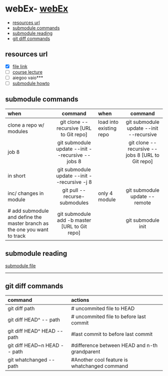 # webEx- [webEx](#webex)
  - [resources url](#resources-url)
  - [submodule commands](#submodule-commands)
  - [submodule reading](#submodule-reading)
  - [git diff commands](#git-diff-commands)

## resources url
- [x] [file link](http://license.youngjin.com/artyboard/mboard.asp?Action=view&strBoardID=Pds_g&intPage=1&intCategory=0&strSearchCategory=|s_name|s_subject|&strSearchWord=&intSeq=75663)
- [ ] [course lecture](http://license.youngjin.com/free_edu/free_edu_mp4.asp?elc_cd=2379&cate_cd=2087)
- [ ] aiegoo vaio*** 
- [ ] [submodule howto](https://www.vogella.com/tutorials/GitSubmodules/article.html) 

## submodule commands

| when   | command   | when   | command   |
|:---|:--:|:---|:--:|
|  clone a repo w/ modules  | git clone --recursive [URL to Git repo]   | load into existing repo   | git submodule update --init --recursive   |
| job 8   |  git submodule update --init --recursive --jobs 8  |    | git clone --recursive --jobs 8 [URL to Git repo]   |
|  in short  | git submodule update --init --recursive -j 8   |    |    |
| inc/ changes in module   | git pull --recurse-submodules   | only 4 module   | git submodule update --remote   |
| # add submodule and define the master branch as the one you want to track   | git submodule add -b master [URL to Git repo]    |    | git submodule init    |


## submodule reading
[submodule file](./submodule.txt)
***
## git diff commands
|  command  | actions   |
|:---|:---|
| git diff path   |  # uncommited file to HEAD  |
|  git diff HEAD^ -- path  |  # uncommited file to before last commit  |
| git diff HEAD^ HEAD -- path   | #last commit to before last commit   |
| git diff HEAD~n HEAD -- path   |   #difference between HEAD and n-th grandparent |
| git whatchanged -- path   | #Another cool feature is whatchanged command   |
